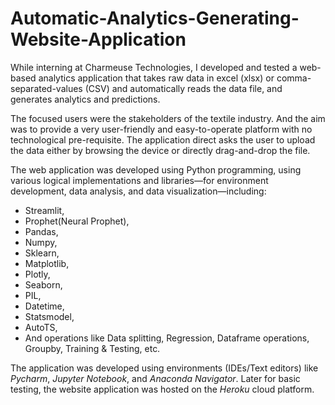 # Automatic-Analytics-Generating-Website-Application

While interning at Charmeuse Technologies, I developed and tested a web-based analytics application that takes raw data in excel (xlsx) or comma-separated-values (CSV) and automatically reads the data file, and generates analytics and predictions.

The focused users were the stakeholders of the textile industry. And the aim was to provide a very user-friendly and easy-to-operate platform with no technological pre-requisite. The application direct asks the user to upload the data either by browsing the device or directly drag-and-drop the file.

The web application was developed using Python programming, using various logical implementations and libraries—for environment development, data analysis, and data visualization—including:
* Streamlit,
* Prophet(Neural Prophet),
* Pandas,
* Numpy,
* Sklearn,
* Matplotlib,
* Plotly,
* Seaborn,
* PIL,
* Datetime,
* Statsmodel,
* AutoTS,
* And operations like Data splitting, Regression, Dataframe operations, Groupby, Training & Testing, etc.

The application was developed using environments (IDEs/Text editors) like *Pycharm*, *Jupyter Notebook*, and *Anaconda Navigator*. Later for basic testing, the website application was hosted on the *Heroku* cloud platform.
